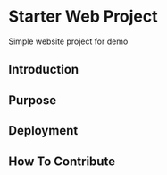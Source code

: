 # Starter Web Project

Simple website project for demo

## Introduction

## Purpose

## Deployment

## How To Contribute